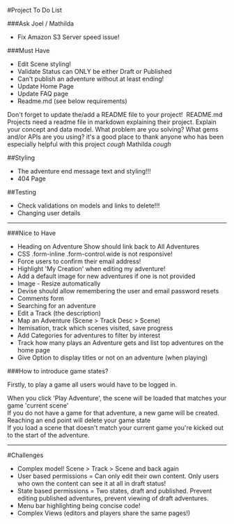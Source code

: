 #Project To Do List

###Ask Joel / Mathilda

* Fix Amazon S3 Server speed issue!

###Must Have

* Edit Scene styling!
* Validate Status can ONLY be either Draft or Published
* Can't publish an adventure without at least ending!
* Update Home Page
* Update FAQ page
* Readme.md (see below requirements)

Don't forget to update the/add a README file to your project!  README.md Projects need a readme file in markdown explaining their project. Explain your concept and data model. What problem are you solving? What gems and/or APIs are you using?
it's a good place to thank anyone who has been especially helpful with this project
*cough* Mathilda *cough*


##Styling

* The adventure end message text and styling!!!
* 404 Page

##Testing

* Check validations on models and links to delete!!!
* Changing user details

- - -

###Nice to Have

* Heading on Adventure Show should link back to All Adventures
* CSS .form-inline .form-control.wide is not responsive!
* Force users to confirm their email address!
* Highlight 'My Creation' when editing my adventure!
* Add a default image for new adventures if one is not provided
* Image - Resize automatically
* Devise should allow remembering the user and email password resets
* Comments form
* Searching for an adventure
* Edit a Track (the description)
* Map an Adventure (Scene > Track Desc > Scene)
* Itemisation, track which scenes visited, save progress
* Add Categories for adventures to filter by interest
* Track how many plays an Adventure gets and list top adventures on the home page
* Give Option to display titles or not on an adventure (when playing)

###How to introduce game states?

Firstly, to play a game all users would have to be logged in.

When you click 'Play Adventure', the scene will be loaded that matches your game 'current scene'  
If you do not have a game for that adventure, a new game will be created.  
Reaching an end point will delete your game state  
If you load a scene that doesn't match your current game you're kicked out to the start of the adventure.


- - -

#Challenges

* Complex model! Scene > Track > Scene and back again
* User based permissions = Can only edit their own content. Only users who own the content can see it at all in draft status!
* State based permissions = Two states, draft and published. Prevent editing published adventures, prevent viewing of draft adventures.
* Menu bar highlighting being concise code!
* Complex Views (editors and players share the same pages!)

